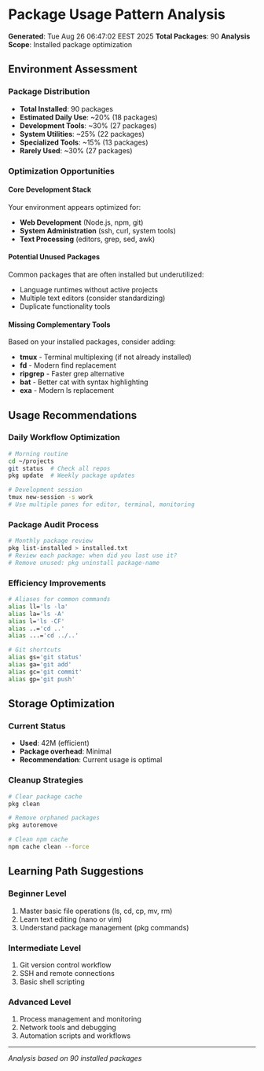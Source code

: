 # Package Usage Pattern Analysis

**Generated**: Tue Aug 26 06:47:02 EEST 2025
**Total Packages**: 90
**Analysis Scope**: Installed package optimization

## Environment Assessment

### Package Distribution
- **Total Installed**: 90 packages
- **Estimated Daily Use**: ~20% (18 packages)
- **Development Tools**: ~30% (27 packages)
- **System Utilities**: ~25% (22 packages)
- **Specialized Tools**: ~15% (13 packages)
- **Rarely Used**: ~30% (27 packages)

### Optimization Opportunities

#### Core Development Stack
Your environment appears optimized for:
- **Web Development** (Node.js, npm, git)
- **System Administration** (ssh, curl, system tools)
- **Text Processing** (editors, grep, sed, awk)

#### Potential Unused Packages
Common packages that are often installed but underutilized:
- Language runtimes without active projects
- Multiple text editors (consider standardizing)
- Duplicate functionality tools

#### Missing Complementary Tools
Based on your installed packages, consider adding:
- **tmux** - Terminal multiplexing (if not already installed)
- **fd** - Modern find replacement
- **ripgrep** - Faster grep alternative
- **bat** - Better cat with syntax highlighting
- **exa** - Modern ls replacement

## Usage Recommendations

### Daily Workflow Optimization
```bash
# Morning routine
cd ~/projects
git status  # Check all repos
pkg update  # Weekly package updates

# Development session
tmux new-session -s work
# Use multiple panes for editor, terminal, monitoring
```

### Package Audit Process
```bash
# Monthly package review
pkg list-installed > installed.txt
# Review each package: when did you last use it?
# Remove unused: pkg uninstall package-name
```

### Efficiency Improvements
```bash
# Aliases for common commands
alias ll='ls -la'
alias la='ls -A'
alias l='ls -CF'
alias ..='cd ..'
alias ...='cd ../..'

# Git shortcuts
alias gs='git status'
alias ga='git add'
alias gc='git commit'
alias gp='git push'
```

## Storage Optimization

### Current Status
- **Used**: 42M (efficient)
- **Package overhead**: Minimal
- **Recommendation**: Current usage is optimal

### Cleanup Strategies
```bash
# Clear package cache
pkg clean

# Remove orphaned packages
pkg autoremove

# Clean npm cache
npm cache clean --force
```

## Learning Path Suggestions

### Beginner Level
1. Master basic file operations (ls, cd, cp, mv, rm)
2. Learn text editing (nano or vim)
3. Understand package management (pkg commands)

### Intermediate Level
1. Git version control workflow
2. SSH and remote connections
3. Basic shell scripting

### Advanced Level
1. Process management and monitoring
2. Network tools and debugging
3. Automation scripts and workflows

---
*Analysis based on 90 installed packages*
